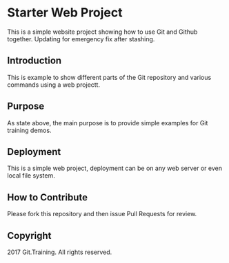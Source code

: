 # Starter Web Project

This is a simple website project showing how to use Git and Github together.  Updating for emergency fix after stashing.

## Introduction

This is example to show different parts of the Git repository and various commands using a web projectt.

## Purpose

As state above, the main purpose is to provide simple examples for Git training demos.

## Deployment

This is a simple web project, deployment can be on any web server or even local file system.

## How to Contribute

Please fork this repository and then issue Pull Requests for review.

## Copyright

2017 Git.Training. All rights reserved.